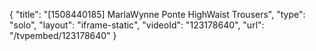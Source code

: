{
    "title": "[1508440185] MarlaWynne Ponte HighWaist Trousers",
    "type": "solo",
    "layout": "iframe-static",
    "videoId": "123178640",
    "url": "\/tvpembed\/123178640"
}